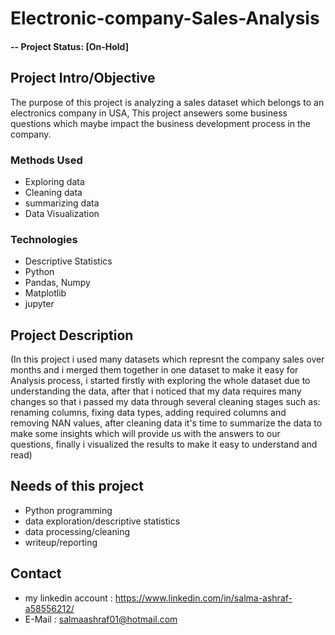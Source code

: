 # Electronic-company-Sales-Analysis


#### -- Project Status: [On-Hold]

## Project Intro/Objective
The purpose of this project is analyzing a sales dataset which belongs to an electronics company in USA, This project ansewers some business questions which maybe impact the business development process in the company.


### Methods Used
* Exploring data
* Cleaning data
* summarizing data
* Data Visualization

### Technologies
* Descriptive Statistics
* Python
* Pandas, Numpy
* Matplotlib
* jupyter

## Project Description
(In this project i used many datasets which represnt the company sales over months and i merged them together in one dataset to make it easy for Analysis process, i started firstly with exploring the whole dataset due to understanding the data, after that i noticed that my data requires many changes so that i passed my data through several cleaning stages such as: renaming columns, fixing data types, adding required columns and removing NAN values, after cleaning data it's time to summarize the data to make some insights which will provide us with the answers to our questions, finally i visualized the results to make it easy to understand and read)


## Needs of this project

- Python programming
- data exploration/descriptive statistics
- data processing/cleaning
- writeup/reporting




## Contact
* my linkedin account : https://www.linkedin.com/in/salma-ashraf-a58556212/
* E-Mail : salmaashraf01@hotmail.com

